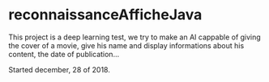 # reconnaissanceAfficheJava

This project is a deep learning test, we try to make an AI cappable of giving the cover of a movie, give his name and display informations about his content, the date of publication...

Started december, 28 of 2018.
